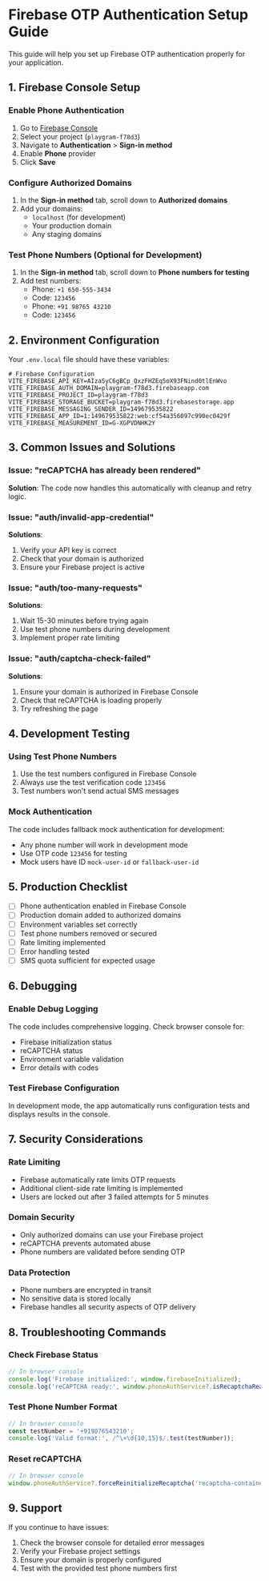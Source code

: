 # Firebase OTP Authentication Setup Guide

This guide will help you set up Firebase OTP authentication properly for your application.

## 1. Firebase Console Setup

### Enable Phone Authentication
1. Go to [Firebase Console](https://console.firebase.google.com/)
2. Select your project (`playgram-f78d3`)
3. Navigate to **Authentication** > **Sign-in method**
4. Enable **Phone** provider
5. Click **Save**

### Configure Authorized Domains
1. In the **Sign-in method** tab, scroll down to **Authorized domains**
2. Add your domains:
   - `localhost` (for development)
   - Your production domain
   - Any staging domains

### Test Phone Numbers (Optional for Development)
1. In the **Sign-in method** tab, scroll down to **Phone numbers for testing**
2. Add test numbers:
   - Phone: `+1 650-555-3434`
   - Code: `123456`
   - Phone: `+91 98765 43210`
   - Code: `123456`

## 2. Environment Configuration

Your `.env.local` file should have these variables:

```env
# Firebase Configuration
VITE_FIREBASE_API_KEY=AIzaSyC6gBCp_QxzFHZEq5oX93FNind0tlEnWvo
VITE_FIREBASE_AUTH_DOMAIN=playgram-f78d3.firebaseapp.com
VITE_FIREBASE_PROJECT_ID=playgram-f78d3
VITE_FIREBASE_STORAGE_BUCKET=playgram-f78d3.firebasestorage.app
VITE_FIREBASE_MESSAGING_SENDER_ID=149679535822
VITE_FIREBASE_APP_ID=1:149679535822:web:cf54a356097c990ec0429f
VITE_FIREBASE_MEASUREMENT_ID=G-XGPVDNHK2Y
```

## 3. Common Issues and Solutions

### Issue: "reCAPTCHA has already been rendered"
**Solution**: The code now handles this automatically with cleanup and retry logic.

### Issue: "auth/invalid-app-credential"
**Solutions**:
1. Verify your API key is correct
2. Check that your domain is authorized
3. Ensure your Firebase project is active

### Issue: "auth/too-many-requests"
**Solutions**:
1. Wait 15-30 minutes before trying again
2. Use test phone numbers during development
3. Implement proper rate limiting

### Issue: "auth/captcha-check-failed"
**Solutions**:
1. Ensure your domain is authorized in Firebase Console
2. Check that reCAPTCHA is loading properly
3. Try refreshing the page

## 4. Development Testing

### Using Test Phone Numbers
1. Use the test numbers configured in Firebase Console
2. Always use the test verification code `123456`
3. Test numbers won't send actual SMS messages

### Mock Authentication
The code includes fallback mock authentication for development:
- Any phone number will work in development mode
- Use OTP code `123456` for testing
- Mock users have ID `mock-user-id` or `fallback-user-id`

## 5. Production Checklist

- [ ] Phone authentication enabled in Firebase Console
- [ ] Production domain added to authorized domains
- [ ] Environment variables set correctly
- [ ] Test phone numbers removed or secured
- [ ] Rate limiting implemented
- [ ] Error handling tested
- [ ] SMS quota sufficient for expected usage

## 6. Debugging

### Enable Debug Logging
The code includes comprehensive logging. Check browser console for:
- Firebase initialization status
- reCAPTCHA status
- Environment variable validation
- Error details with codes

### Test Firebase Configuration
In development mode, the app automatically runs configuration tests and displays results in the console.

## 7. Security Considerations

### Rate Limiting
- Firebase automatically rate limits OTP requests
- Additional client-side rate limiting is implemented
- Users are locked out after 3 failed attempts for 5 minutes

### Domain Security
- Only authorized domains can use your Firebase project
- reCAPTCHA prevents automated abuse
- Phone numbers are validated before sending OTP

### Data Protection
- Phone numbers are encrypted in transit
- No sensitive data is stored locally
- Firebase handles all security aspects of OTP delivery

## 8. Troubleshooting Commands

### Check Firebase Status
```javascript
// In browser console
console.log('Firebase initialized:', window.firebaseInitialized);
console.log('reCAPTCHA ready:', window.phoneAuthService?.isRecaptchaReady());
```

### Test Phone Number Format
```javascript
// In browser console
const testNumber = '+919876543210';
console.log('Valid format:', /^\+\d{10,15}$/.test(testNumber));
```

### Reset reCAPTCHA
```javascript
// In browser console
window.phoneAuthService?.forceReinitializeRecaptcha('recaptcha-container');
```

## 9. Support

If you continue to have issues:
1. Check the browser console for detailed error messages
2. Verify your Firebase project settings
3. Ensure your domain is properly configured
4. Test with the provided test phone numbers first